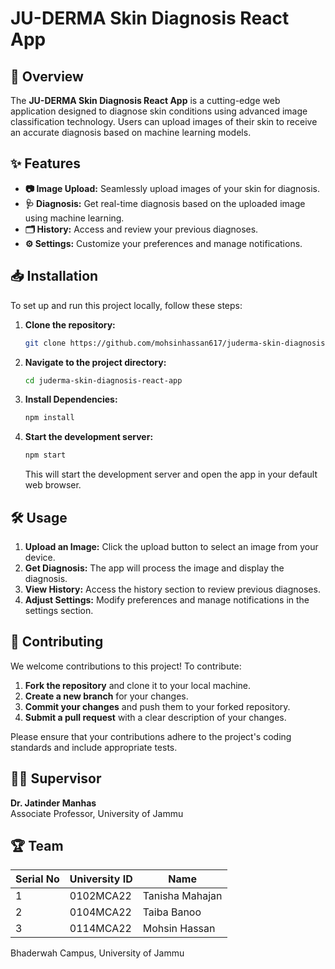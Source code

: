 # JU-DERMA Skin Diagnosis React App



## 🚀 Overview

The **JU-DERMA Skin Diagnosis React App** is a cutting-edge web application designed to diagnose skin conditions using advanced image classification technology. Users can upload images of their skin to receive an accurate diagnosis based on machine learning models.

## ✨ Features

- **📷 Image Upload:** Seamlessly upload images of your skin for diagnosis.
- **🩺 Diagnosis:** Get real-time diagnosis based on the uploaded image using machine learning.
- **🗂 History:** Access and review your previous diagnoses.
- **⚙️ Settings:** Customize your preferences and manage notifications.

## 📥 Installation

To set up and run this project locally, follow these steps:

1. **Clone the repository:**
   ```bash
   git clone https://github.com/mohsinhassan617/juderma-skin-diagnosis-react-app.git
   ```

2. **Navigate to the project directory:**
   ```bash
   cd juderma-skin-diagnosis-react-app
   ```

3. **Install Dependencies:**
   ```bash
   npm install
   ```

4. **Start the development server:**
   ```bash
   npm start
   ```
   This will start the development server and open the app in your default web browser.

## 🛠 Usage

1. **Upload an Image:** Click the upload button to select an image from your device.
2. **Get Diagnosis:** The app will process the image and display the diagnosis.
3. **View History:** Access the history section to review previous diagnoses.
4. **Adjust Settings:** Modify preferences and manage notifications in the settings section.

## 🤝 Contributing

We welcome contributions to this project! To contribute:

1. **Fork the repository** and clone it to your local machine.
2. **Create a new branch** for your changes.
3. **Commit your changes** and push them to your forked repository.
4. **Submit a pull request** with a clear description of your changes.

Please ensure that your contributions adhere to the project's coding standards and include appropriate tests.

## 🧑‍🏫 Supervisor

**Dr. Jatinder Manhas**               
Associate Professor,
University of Jammu

## 🏆 Team

| Serial No | University ID     | Name            |
|-----------|-------------------|-----------------|
| 1         | 0102MCA22   			| Tanisha Mahajan |
| 2         | 0104MCA22      	  | Taiba Banoo     |
| 3         | 0114MCA22   			| Mohsin Hassan   |





Bhaderwah Campus, University of Jammu


